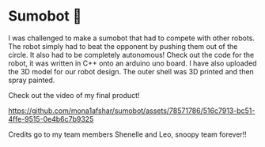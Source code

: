 # Sumobot 🤖
I was challenged to make a sumobot that had to compete with other robots. The robot simply had to beat the opponent by pushing them out of the circle. It also had to be completely autonomous! 
Check out the code for the robot, it was written in C++ onto an arduino uno board. I have also uploaded the 3D model for our robot design. The outer shell was 3D printed and then spray painted.

Check out the video of my final product!

https://github.com/mona1afshar/sumobot/assets/78571786/516c7913-bc51-4ffe-9515-0e4b6c7b9325

Credits go to my team members Shenelle and Leo, snoopy team forever!!
